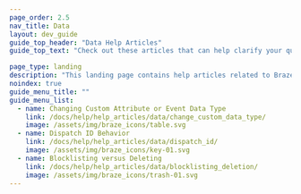 ```yaml
---
page_order: 2.5
nav_title: Data
layout: dev_guide
guide_top_header: "Data Help Articles"
guide_top_text: "Check out these articles that can help clarify your questions on the nuances of data at Braze. <br><br> For more general information on all things data, take a look at our articles in <a href='/docs/user_guide/data_and_analytics/'>Data & Analytics</a>!"

page_type: landing
description: "This landing page contains help articles related to Braze data."
noindex: true
guide_menu_title: ""
guide_menu_list:
  - name: Changing Custom Attribute or Event Data Type
    link: /docs/help/help_articles/data/change_custom_data_type/
    image: /assets/img/braze_icons/table.svg
  - name: Dispatch ID Behavior
    link: /docs/help/help_articles/data/dispatch_id/
    image: /assets/img/braze_icons/key-01.svg
  - name: Blocklisting versus Deleting
    link: /docs/help/help_articles/data/blocklisting_deletion/
    image: /assets/img/braze_icons/trash-01.svg
---
```

